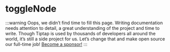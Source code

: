# toggleNode

:::warning
Oops, we didn’t find time to fill this page. Writing documentation needs attention to detail, a great understanding of the project and time to write. Though Tiptap is used by thousands of developers all around the world, it’s still a side project for us. Let’s change that and make open source our full-time job! [Become a sponsor!](https://github.com/sponsors/ueberdosis)
:::
